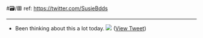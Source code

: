 #🗃/🟥 
ref: 
https://twitter.com/SusieBdds

---

- Been thinking about this a lot today. 
  ![](https://pbs.twimg.com/media/FdNfz6fXkAATYBG.jpg) ([View Tweet](https://twitter.com/SusieBdds/status/1572706043502682115))
